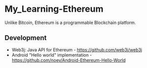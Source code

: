 # My_Learning-Ethereum
Unlike Bitcoin, Ethereum is a programmable Blockchain platform.

## Development
* Web3j: Java API for Ethereum - https://github.com/web3j/web3j
* Android "Hello world" implementation - https://github.com/noev/Android-Ethereum-Hello-World
